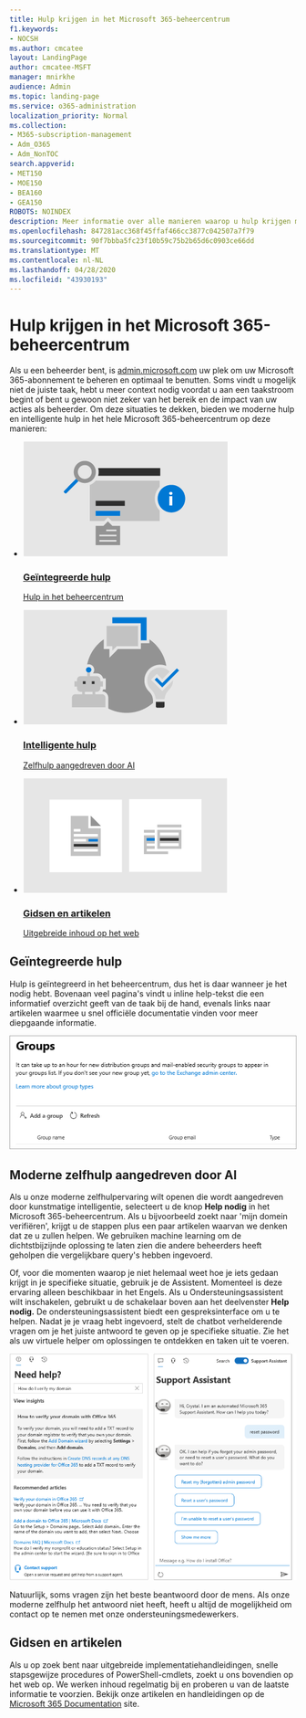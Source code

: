 ```yaml
---
title: Hulp krijgen in het Microsoft 365-beheercentrum
f1.keywords:
- NOCSH
ms.author: cmcatee
layout: LandingPage
author: cmcatee-MSFT
manager: mnirkhe
audience: Admin
ms.topic: landing-page
ms.service: o365-administration
localization_priority: Normal
ms.collection:
- M365-subscription-management
- Adm_O365
- Adm_NonTOC
search.appverid:
- MET150
- MOE150
- BEA160
- GEA150
ROBOTS: NOINDEX
description: Meer informatie over alle manieren waarop u hulp krijgen met het Microsoft 365-beheercentrum.
ms.openlocfilehash: 847281acc368f45ffaf466cc3877c042507a7f79
ms.sourcegitcommit: 90f7bbba5fc23f10b59c75b2b65d6c0903ce66dd
ms.translationtype: MT
ms.contentlocale: nl-NL
ms.lasthandoff: 04/28/2020
ms.locfileid: "43930193"
---
```

<!-- The following is just placeholder text from Madhura's mail. We need to add images/examples of each -->

# <a name="how-to-get-help-in-the-microsoft-365-admin-center"></a>Hulp krijgen in het Microsoft 365-beheercentrum

Als u een beheerder bent, is [admin.microsoft.com](https://admin.microsoft.com) uw plek om uw Microsoft 365-abonnement te beheren en optimaal te benutten. Soms vindt u mogelijk niet de juiste taak, hebt u meer context nodig voordat u aan een taakstroom begint of bent u gewoon niet zeker van het bereik en de impact van uw acties als beheerder. Om deze situaties te dekken, bieden we moderne hulp en intelligente hulp in het hele Microsoft 365-beheercentrum op deze manieren:

<ul class="panelContent cardsW">
    <li>
        <div class="cardSize">
            <div class="cardPadding">
                <div class="card">
                    <a href="what-is-help.md">
                        <div class="cardImageOuter">
                            <div class="cardImage">
                                <img src="../../media/what-is-help/M365_WhatisHelp_IntegratedHelp.png" alt="Integrated help" />
                            </div>
                        </div>
                        <div class="cardText">
                            <h3>Geïntegreerde hulp</h3>
                            <p>Hulp in het beheercentrum</p>
                        </div>
                    </a>
                </div>
            </div>
        </div>
    </li>
    <li>
        <div class="cardSize">
            <div class="cardPadding">
                <div class="card">
                    <a href="what-is-help.md#modern-self-help-powered-by-ai">
                        <div class="cardImageOuter">
                            <div class="cardImage">
                                <img src="../../media/what-is-help/M365_WhatisHelp_IntelligentAssistance.png" alt="Intelligent assistance" />
                            </div>
                        </div>
                        <div class="cardText">
                            <h3>Intelligente hulp</h3>
                            <p>Zelfhulp aangedreven door AI</p>
                        </div>
                    </a>
                </div>
            </div>
        </div>
    </li>
    <li>
        <div class="cardSize">
            <div class="cardPadding">
                <div class="card">
                    <a href="what-is-help.md#guides-and-articles">
                        <div class="cardImageOuter">
                            <div class="cardImage">
                                <img src="../../media/what-is-help/M365_WhatisHelp_ArticlesGuides.png" alt="Guides and articles" />
                            </div>
                        </div>
                        <div class="cardText">
                            <h3>Gidsen en artikelen</h3>
                            <p>Uitgebreide inhoud op het web</p>
                        </div>
                    </a>
                </div>
            </div>
        </div>
    </li>
</ul>
 

## <a name="integrated-help"></a>Geïntegreerde hulp

Hulp is geïntegreerd in het beheercentrum, dus het is daar wanneer je het nodig hebt. Bovenaan veel pagina's vindt u inline help-tekst die een informatief overzicht geeft van de taak bij de hand, evenals links naar artikelen waarmee u snel officiële documentatie vinden voor meer diepgaande informatie.

![Pagina Groepen met inline help en koppelingen naar artikelen](../../media/integrated-help.png)

## <a name="modern-self-help-powered-by-ai"></a>Moderne zelfhulp aangedreven door AI

Als u onze moderne zelfhulpervaring wilt openen die wordt aangedreven door kunstmatige intelligentie, selecteert u de knop **Help nodig** in het Microsoft 365-beheercentrum. Als u bijvoorbeeld zoekt naar 'mijn domein verifiëren', krijgt u de stappen plus een paar artikelen waarvan we denken dat ze u zullen helpen. We gebruiken machine learning om de dichtstbijzijnde oplossing te laten zien die andere beheerders heeft geholpen die vergelijkbare query's hebben ingevoerd.

Of, voor die momenten waarop je niet helemaal weet hoe je iets gedaan krijgt in je specifieke situatie, gebruik je de Assistent. Momenteel is deze ervaring alleen beschikbaar in het Engels. Als u Ondersteuningsassistent wilt inschakelen, gebruikt u de schakelaar boven aan het deelvenster **Help nodig.** De ondersteuningsassistent biedt een gespreksinterface om u te helpen. Nadat je je vraag hebt ingevoerd, stelt de chatbot verhelderende vragen om je het juiste antwoord te geven op je specifieke situatie. Zie het als uw virtuele helper om oplossingen te ontdekken en taken uit te voeren.

![Moderne zelfhulp](../../media/help-options.png)

Natuurlijk, soms vragen zijn het beste beantwoord door de mens. Als onze moderne zelfhulp het antwoord niet heeft, heeft u altijd de mogelijkheid om contact op te nemen met onze ondersteuningsmedewerkers.

## <a name="guides-and-articles"></a>Gidsen en artikelen

Als u op zoek bent naar uitgebreide implementatiehandleidingen, snelle stapsgewijze procedures of PowerShell-cmdlets, zoekt u ons bovendien op het web op. We werken inhoud regelmatig bij en proberen u van de laatste informatie te voorzien. Bekijk onze artikelen en handleidingen op de [Microsoft 365 Documentation](https://docs.microsoft.com/microsoft-365/) site.
